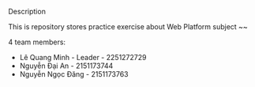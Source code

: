 Description

This is repository stores practice exercise about Web Platform subject
~~

4 team members:
* Lê Quang Minh - Leader - 2251272729
* Nguyễn Đại An - 2151173744
* Nguyễn Ngọc Đăng - 2151173763





